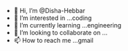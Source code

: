 - 👋 Hi, I’m @Disha-Hebbar
- 👀 I’m interested in ...coding
- 🌱 I’m currently learning ...engineering
- 💞️ I’m looking to collaborate on ...
- 📫 How to reach me ...gmail

<!---
Disha-Hebbar/Disha-Hebbar is a ✨ special ✨ repository because its `README.md` (this file) appears on your GitHub profile.
You can click the Preview link to take a look at your changes.
--->
